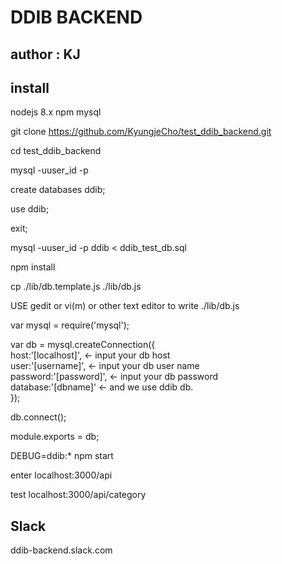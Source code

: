 # DDIB BACKEND

## author : KJ

## install

nodejs 8.x
npm
mysql

git clone https://github.com/KyungjeCho/test_ddib_backend.git

cd test_ddib_backend

mysql -uuser_id -p

create databases ddib;

use ddib;

exit;

mysql -uuser_id -p ddib < ddib_test_db.sql

npm install

cp ./lib/db.template.js ./lib/db.js

USE gedit or vi(m) or other text editor to write ./lib/db.js

var mysql = require('mysql');

var db = mysql.createConnection({ <br />
  host:'[localhost]', <- input your db host <br /> 
  user:'[username]', <- input your db user name<br />
  password:'[password]', <- input your db password <br />
  database:'[dbname]' <- and we use ddib db. <br />
});

db.connect();

module.exports = db;

DEBUG=ddib:* npm start

enter localhost:3000/api

test localhost:3000/api/category

## Slack

ddib-backend.slack.com
